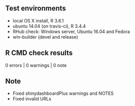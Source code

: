## Test environments
* local OS X install, R 3.6.1
* ubuntu 14.04 (on travis-ci), R 3.4.4
* RHub check: Windows server, Ubuntu 16.04 and Fedora 
* win-builder (devel and release)

## R CMD check results

0 errors | 0 warnings | 0 note


## Note
- Fixed shinydashboardPlus warnings and NOTES
- Fixed invalid URLs
